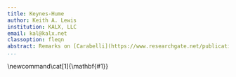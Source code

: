 ```yaml
---
title: Keynes-Hume
author: Keith A. Lewis
institution: KALX, LLC
email: kal@kalx.net
classoption: fleqn
abstract: Remarks on [Carabelli](https://www.researchgate.net/publication/263531626_Further_issues_on_the_Keynes-Hume_connection_relating_to_the_theory_of_financial_markets_in_the_General_Theory/link/02e7e53c9697895f81000000/download)
...
```


\newcommand\cat[1]{\mathbf{#1}}


